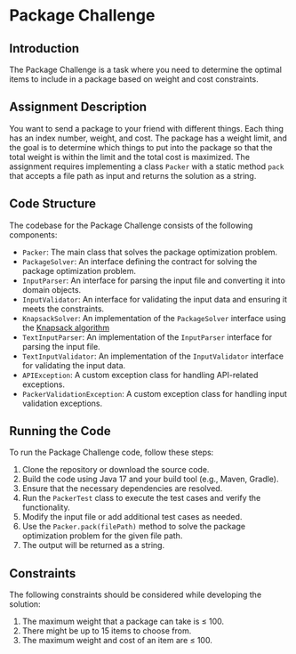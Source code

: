 # Package Challenge

## Introduction

The Package Challenge is a task where you need to determine the optimal items to include in a package based on weight and cost
constraints.

## Assignment Description

You want to send a package to your friend with different things. Each thing has an index number, weight, and cost. The package has
a weight limit, and the goal is to determine which things to put into the package so that the total weight is within the limit and
the total cost is maximized. The assignment requires implementing a class `Packer` with a static method `pack` that accepts a file
path as input and returns the solution as a string.

## Code Structure

The codebase for the Package Challenge consists of the following components:

- `Packer`: The main class that solves the package optimization problem.
- `PackageSolver`: An interface defining the contract for solving the package optimization problem.
- `InputParser`: An interface for parsing the input file and converting it into domain objects.
- `InputValidator`: An interface for validating the input data and ensuring it meets the constraints.
- `KnapsackSolver`: An implementation of the `PackageSolver` interface using
  the [Knapsack algorithm](https://en.wikipedia.org/wiki/Knapsack_problem)
- `TextInputParser`: An implementation of the `InputParser` interface for parsing the input file.
- `TextInputValidator`: An implementation of the `InputValidator` interface for validating the input data.
- `APIException`: A custom exception class for handling API-related exceptions.
- `PackerValidationException`: A custom exception class for handling input validation exceptions.

## Running the Code

To run the Package Challenge code, follow these steps:

1. Clone the repository or download the source code.
2. Build the code using Java 17 and your build tool (e.g., Maven, Gradle).
3. Ensure that the necessary dependencies are resolved.
4. Run the `PackerTest` class to execute the test cases and verify the functionality.
5. Modify the input file or add additional test cases as needed.
6. Use the `Packer.pack(filePath)` method to solve the package optimization problem for the given file path.
7. The output will be returned as a string.

## Constraints

The following constraints should be considered while developing the solution:

1. The maximum weight that a package can take is ≤ 100.
2. There might be up to 15 items to choose from.
3. The maximum weight and cost of an item are ≤ 100.

